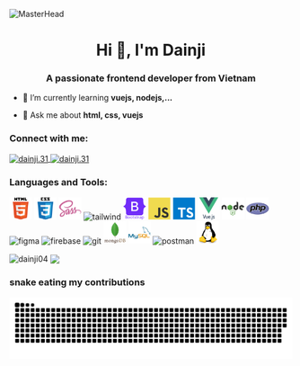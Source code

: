 ![MasterHead](https://firebasestorage.googleapis.com/v0/b/flexi-coding.appspot.com/o/dempgi7-520f8d5f-63d4-4453-8822-dbc149ae27f8.gif?alt=media&token=91c0c7b2-93c3-4029-b011-1a8703c5730d)
<h1 align="center">Hi 👋, I'm Dainji</h1>
<h3 align="center">A passionate frontend developer from Vietnam</h3>

- 🌱 I’m currently learning **vuejs, nodejs,...**

- 💬 Ask me about **html, css, vuejs**

<h3 align="left">Connect with me:</h3>
<p align="left">
  <a href="https://fb.com/dainji.31" target="blank">
    <img align="center" src="https://raw.githubusercontent.com/rahuldkjain/github-profile-readme-generator/master/src/images/icons/Social/facebook.svg" alt="dainji.31"   height="30" width="40" />
  </a>
  <a href="https://www.instagram.com/_dainji.31/" target="blank">
    <img align="center" src="https://raw.githubusercontent.com/rahuldkjain/github-profile-readme-generator/master/src/images/icons/Social/instagram.svg" alt="dainji.31"   height="30" width="40" />
  </a>
</p>

<h3 align="left">Languages and Tools:</h3>
<p align="left">
  <img src="https://raw.githubusercontent.com/devicons/devicon/master/icons/html5/html5-original-wordmark.svg" alt="html5" width="40" height="40" />

  <img src="https://raw.githubusercontent.com/devicons/devicon/master/icons/css3/css3-original-wordmark.svg" alt="css3" width="40" height="40" />

  <img src="https://raw.githubusercontent.com/devicons/devicon/master/icons/sass/sass-original.svg" alt="sass" width="40" height="40" />

  <img src="https://www.vectorlogo.zone/logos/tailwindcss/tailwindcss-icon.svg" alt="tailwind" width="40" height="40" />
  
  <img src="https://raw.githubusercontent.com/devicons/devicon/master/icons/bootstrap/bootstrap-plain-wordmark.svg" alt="bootstrap" width="40" height="40"/>

  <img src="https://raw.githubusercontent.com/devicons/devicon/master/icons/javascript/javascript-original.svg" alt="javascript" width="40" height="40" />

  <img src="https://raw.githubusercontent.com/devicons/devicon/master/icons/typescript/typescript-original.svg" alt="typescript" width="40" height="40" />

  <img src="https://raw.githubusercontent.com/devicons/devicon/master/icons/vuejs/vuejs-original-wordmark.svg" alt="vuejs" width="40" height="40" />

  <img src="https://raw.githubusercontent.com/devicons/devicon/master/icons/nodejs/nodejs-original-wordmark.svg" alt="nodejs" width="40" height="40"/> 
  <img src="https://raw.githubusercontent.com/devicons/devicon/master/icons/php/php-original.svg" alt="php" width="40" height="40"/>

  <img src="https://www.vectorlogo.zone/logos/figma/figma-icon.svg" alt="figma" width="40" height="40" />

 <img src="https://www.vectorlogo.zone/logos/firebase/firebase-icon.svg" alt="firebase" width="40" height="40" />

  <img src="https://www.vectorlogo.zone/logos/git-scm/git-scm-icon.svg" alt="git" width="40" height="40" />


  <img src="https://raw.githubusercontent.com/devicons/devicon/master/icons/mongodb/mongodb-original-wordmark.svg" alt="mongodb" width="40" height="40" />

  <img src="https://raw.githubusercontent.com/devicons/devicon/master/icons/mysql/mysql-original-wordmark.svg" alt="mysql" width="40" height="40" />

  <img src="https://www.vectorlogo.zone/logos/getpostman/getpostman-icon.svg" alt="postman" width="40" height="40" />

  <img src="https://raw.githubusercontent.com/devicons/devicon/master/icons/linux/linux-original.svg" alt="linux" width="40" height="40" />
</p>
<a href="#" title="dainji04">
  </a>
<p>
  <img align="center" src="https://github-readme-stats.vercel.app/api/top-langs?username=dainji04&show_icons=true&locale=en&layout=compact" alt="dainji04" />
  <img align="center" src="https://github-readme-streak-stats.herokuapp.com?user=dainji04&hide_border=true&date_format=j%20M%5B%20Y%5D" />
</p>

<h3>snake eating my contributions</h3>

![snake gif](https://github.com/dainji04/dainji/blob/output/github-contribution-grid-snake.svg)
